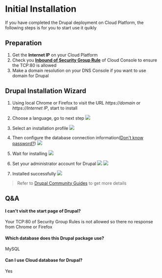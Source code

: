 # Initial Installation

If you have completed the Drupal deployment on Cloud Platform, the following steps is for you to start use it quikly

## Preparation

1. Get the **Internet IP** on your Cloud Platform
2. Check you **[Inbound of Security Group Rule](https://support.websoft9.com/docs/faq/tech-instance.html)** of Cloud Console to ensure the TCP:80 is allowed
3. Make a domain resolution on your DNS Console if you want to use domain for Drupal

## Drupal Installation Wizard

1. Using local Chrome or Firefox to visit the URL *https://domain* or *https://Internet IP*, start to install  

2. Choose a language, go to next step 
   ![](https://libs.websoft9.com/Websoft9/DocsPicture/en/drupal/dp01.png)

3. Select an installation profile 
   ![](https://libs.websoft9.com/Websoft9/DocsPicture/en/drupal/dp02.png)

3. Then configure the database connection information([Don't know password?](https://support.websoft9.com/docs/lamp/stack-accounts.html#mysql))
   ![](https://libs.websoft9.com/Websoft9/DocsPicture/en/drupal/dp03.png)

5. Wait for installing
   ![](https://libs.websoft9.com/Websoft9/DocsPicture/en/drupal/dp04.png)

6. Set your administrator account for Drupal
   ![](https://libs.websoft9.com/Websoft9/DocsPicture/en/drupal/dp05.png)
   ![](https://libs.websoft9.com/Websoft9/DocsPicture/en/drupal/dp06.png)

7. Installed successfully
   ![](https://libs.websoft9.com/Websoft9/DocsPicture/en/drupal/dp07.png)

> Refer to [Drupal Community Guides](https://www.drupal.org/documentation) to get more details

## Q&A

#### I can't visit the start page of Drupal?

Your TCP:80 of Security Group Rules is not allowed so there no response from Chrome or Firefox

#### Which database does this Drupal package use?

MySQL

#### Can I use Cloud database for Drupal?

Yes